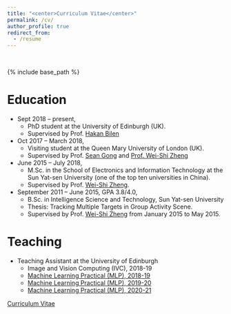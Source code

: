 ```yaml
---
title: "<center>Curriculum Vitae</center>"
permalink: /cv/
author_profile: true
redirect_from:
  - /resume
---
```


<br />

{% include base_path %}



Education
======
* Sept 2018 – present, 
  * PhD student at the University of Edinburgh (UK).
  * Supervised by Prof. [Hakan Bilen](http://homepages.inf.ed.ac.uk/hbilen/index.html)
* Oct 2017 – March 2018, 
  * Visiting student at the Queen Mary University of London (UK).
  * Supervised by Prof. [Sean Gong](http://www.eecs.qmul.ac.uk/~sgg/) and [Prof. Wei-Shi Zheng](http://www.isee-ai.cn/~zhwshi/index.html)
* June 2015 – July 2018,
  * M.Sc. in the School of Electronics and Information Technology at the Sun Yat-sen University (one of the top ten universities in China). 
  * Supervised by Prof. [Wei-Shi Zheng](http://www.isee-ai.cn/~zhwshi/index.html).
* September 2011 – June 2015,  GPA 3.8/4.0,
  * B.Sc. in Intelligence Science and Technology, Sun Yat-sen University
  * Thesis: Tracking Multiple Targets in Group Activity Scene.
  * Supervised by Prof. [Wei-Shi Zheng](http://www.isee-ai.cn/~zhwshi/index.html) from January 2015 to May 2015.

Teaching
======
* Teaching Assistant at the University of Edinburgh
  * Image and Vision Computing (IVC), 2018-19
  * [Machine Learning Practical (MLP), 2018-19](http://www.inf.ed.ac.uk/teaching/courses/mlp/index-2018.html)
  * [Machine Learning Practical (MLP), 2019-20](http://www.inf.ed.ac.uk/teaching/courses/mlp/index-2019.html)
  <!-- * Image and Vision Computing (IVC), 2020-21 -->
  * [Machine Learning Practical (MLP), 2020-21](http://www.inf.ed.ac.uk/teaching/courses/mlp/index-2019.html)

[Curriculum Vitae](https://WeiHongLee.github.io/CV/CV_Wei-Hong%20Li.pdf)

